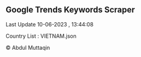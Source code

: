 

## Google Trends Keywords Scraper 
 
Last Update 10-06-2023 , 13:44:08

Country List :
VIETNAM.json



© Abdul Muttaqin 
